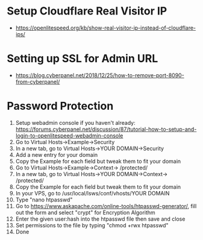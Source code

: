 # Setup Cloudflare Real Visitor IP
* https://openlitespeed.org/kb/show-real-visitor-ip-instead-of-cloudflare-ips/

# Setting up SSL for Admin URL
* https://blog.cyberpanel.net/2018/12/25/how-to-remove-port-8090-from-cyberpanel/

# Password Protection
1. Setup webadmin console if you haven't already: https://forums.cyberpanel.net/discussion/87/tutorial-how-to-setup-and-login-to-openlitespeed-webadmin-console
2. Go to Virtual Hosts->Example->Security
3. In a new tab, go to Virtual Hosts->YOUR DOMAIN->Security
4. Add a new entry for your domain
5. Copy the Example for each field but tweak them to fit your domain
6. Go to Virtual Hosts->Example->Context-> /protected/
7. In a new tab, go to Virtual Hosts->YOUR DOMAIN->Context-> /protected/
8. Copy the Example for each field but tweak them to fit your domain
9. In your VPS, go to /usr/local/lsws/conf/vhosts/YOUR DOMAIN
10. Type "nano htpasswd"
11. Go to https://www.askapache.com/online-tools/htpasswd-generator/, fill out the form and select "crypt" for Encryption Algorithm
12. Enter the given user:hash into the htpasswd file then save and close
13. Set permissions to the file by typing "chmod +rwx htpasswd"
14. Done